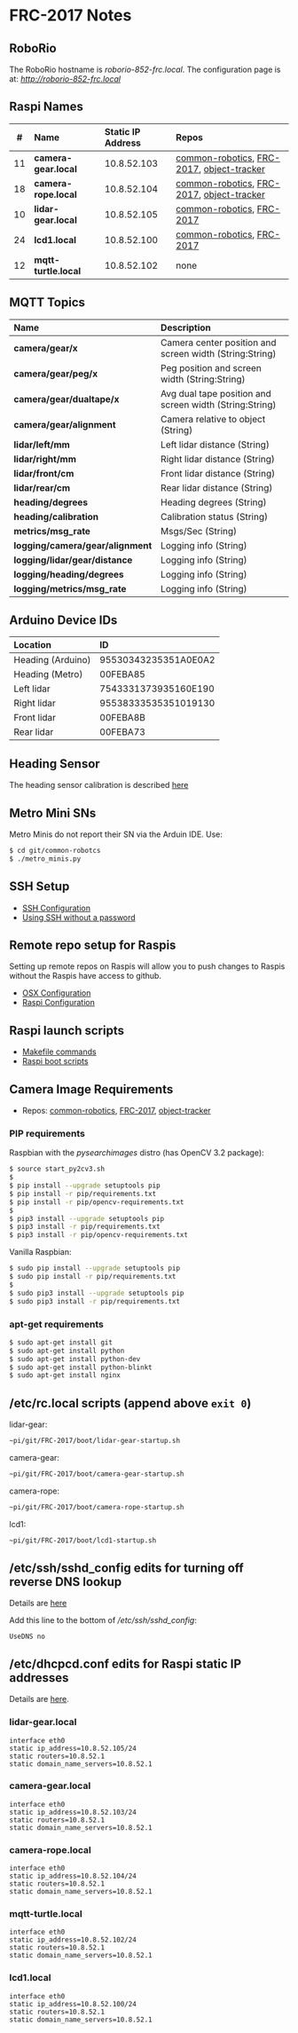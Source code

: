 # FRC-2017 Notes

## RoboRio

The RoboRio hostname is *roborio-852-frc.local*.  The configuration page is at: *http://roborio-852-frc.local*
## Raspi Names

| #   | Name                       |Static IP Address  | Repos                                              |
|:---:|:---------------------------|:------------------|:---------------------------------------------------|
| 11  | **camera-gear.local**      |10.8.52.103        | [common-robotics](https://github.com/athenian-robotics/common-robotics), [FRC-2017](https://github.com/athenian-robotics/FRC-2017), [object-tracker](https://github.com/athenian-robotics/object-tracking)          |
| 18  | **camera-rope.local**      |10.8.52.104        | [common-robotics](https://github.com/athenian-robotics/common-robotics), [FRC-2017](https://github.com/athenian-robotics/FRC-2017), [object-tracker](https://github.com/athenian-robotics/object-tracking)          |
| 10  | **lidar-gear.local**       |10.8.52.105        | [common-robotics](https://github.com/athenian-robotics/common-robotics), [FRC-2017](https://github.com/athenian-robotics/FRC-2017)                          |
| 24  | **lcd1.local**             |10.8.52.100        | [common-robotics](https://github.com/athenian-robotics/common-robotics), [FRC-2017](https://github.com/athenian-robotics/FRC-2017) |
| 12  | **mqtt-turtle.local**      |10.8.52.102        | none                                               |

## MQTT Topics 
| Name                             | Description                                             |
|:---------------------------------|:--------------------------------------------------------|
|**camera/gear/x**                 | Camera center position and screen width (String:String) |
|**camera/gear/peg/x**             | Peg position and screen width (String:String)           |
|**camera/gear/dualtape/x**        | Avg dual tape position and screen width (String:String) |
|**camera/gear/alignment**         | Camera relative to object (String)                      |
|**lidar/left/mm**                 | Left lidar distance (String)                            |
|**lidar/right/mm**                | Right lidar distance (String)                           |
|**lidar/front/cm**                | Front lidar distance (String)                           |
|**lidar/rear/cm**                 | Rear lidar distance (String)                            |
|**heading/degrees**               | Heading degrees (String)                                |
|**heading/calibration**           | Calibration status (String)                             |
|**metrics/msg_rate**              | Msgs/Sec (String)                                       |
|**logging/camera/gear/alignment** | Logging info (String)                                   |
|**logging/lidar/gear/distance**   | Logging info (String)                                   |
|**logging/heading/degrees**       | Logging info (String)                                   |
|**logging/metrics/msg_rate**      | Logging info (String)                                   |

## Arduino Device IDs
| Location                  | ID                                                      |
|:--------------------------|:--------------------------------------------------------|
|Heading (Arduino)          | 95530343235351A0E0A2                                    |
|Heading (Metro)            | 00FEBA85                                                |
|Left lidar                 | 7543331373935160E190                                    |
|Right lidar                | 95538333535351019130                                    |
|Front lidar                | 00FEBA8B                                                |
|Rear lidar                 | 00FEBA73                                                |


## Heading Sensor

The heading sensor calibration is described [here](https://learn.adafruit.com/bno055-absolute-orientation-sensor-with-raspberry-pi-and-beaglebone-black/webgl-example?embeds=allow#sensor-calibration)

## Metro Mini SNs

Metro Minis do not report their SN via the Arduin IDE. Use:
```bash
$ cd git/common-robotcs
$ ./metro_minis.py
```
 
## SSH Setup

* [SSH Configuration](https://github.com/athenian-robotics/FRC-2017/wiki/SSH-configuration-file)
* [Using SSH without a password](https://github.com/athenian-robotics/FRC-2017/wiki/Using-SSH-without-a-password)


## Remote repo setup for Raspis

Setting up remote repos on Raspis will allow you to push changes to Raspis without the Raspis
have access to github.

* [OSX Configuration](https://github.com/athenian-robotics/FRC-2017/wiki/OSX-configuration-for-remote-repos)
* [Raspi Configuration](https://github.com/athenian-robotics/FRC-2017/wiki/Raspi-configuration-for-remote-repos)


## Raspi launch scripts

* [Makefile commands](https://github.com/athenian-robotics/FRC-2017/wiki/Makefile-commands)
* [Raspi boot scripts](https://github.com/athenian-robotics/FRC-2017/wiki/Raspi-boot-scripts)

## Camera Image Requirements

* Repos: [common-robotics](https://github.com/athenian-robotics/common-robotics), [FRC-2017](https://github.com/athenian-robotics/FRC-2017), [object-tracker](https://github.com/athenian-robotics/object-tracking)  

### PIP requirements

Raspbian with the *pysearchimages* distro (has OpenCV 3.2 package):

```bash
$ source start_py2cv3.sh
$
$ pip install --upgrade setuptools pip
$ pip install -r pip/requirements.txt
$ pip install -r pip/opencv-requirements.txt
$
$ pip3 install --upgrade setuptools pip
$ pip3 install -r pip/requirements.txt
$ pip3 install -r pip/opencv-requirements.txt
```

Vanilla Raspbian:

```bash
$ sudo pip install --upgrade setuptools pip
$ sudo pip install -r pip/requirements.txt
$
$ sudo pip3 install --upgrade setuptools pip
$ sudo pip3 install -r pip/requirements.txt
```

### apt-get requirements
```bash
$ sudo apt-get install git
$ sudo apt-get install python
$ sudo apt-get install python-dev
$ sudo apt-get install python-blinkt
$ sudo apt-get install nginx
```

## /etc/rc.local scripts (append above `exit 0`)

lidar-gear:

```bash
~pi/git/FRC-2017/boot/lidar-gear-startup.sh
```
camera-gear:
  
```bash
~pi/git/FRC-2017/boot/camera-gear-startup.sh
```

camera-rope:
  
```bash
~pi/git/FRC-2017/boot/camera-rope-startup.sh
```

lcd1:

```bash
~pi/git/FRC-2017/boot/lcd1-startup.sh
```

## /etc/ssh/sshd_config edits for turning off reverse DNS lookup

Details are [here](https://linux-tips.com/t/disabling-reverse-dns-lookups-in-ssh/222)

Add this line to the bottom of */etc/ssh/sshd_config*:
```
UseDNS no
```

## /etc/dhcpcd.conf edits for Raspi static IP addresses 

Details are [here](https://www.modmypi.com/blog/how-to-give-your-raspberry-pi-a-static-ip-address-update).

### lidar-gear.local

```
interface eth0
static ip_address=10.8.52.105/24
static routers=10.8.52.1
static domain_name_servers=10.8.52.1
```

### camera-gear.local

```
interface eth0
static ip_address=10.8.52.103/24
static routers=10.8.52.1
static domain_name_servers=10.8.52.1
```

### camera-rope.local

```
interface eth0
static ip_address=10.8.52.104/24
static routers=10.8.52.1
static domain_name_servers=10.8.52.1
```


### mqtt-turtle.local

```
interface eth0
static ip_address=10.8.52.102/24
static routers=10.8.52.1
static domain_name_servers=10.8.52.1
```

### lcd1.local

```
interface eth0
static ip_address=10.8.52.100/24
static routers=10.8.52.1
static domain_name_servers=10.8.52.1
```
